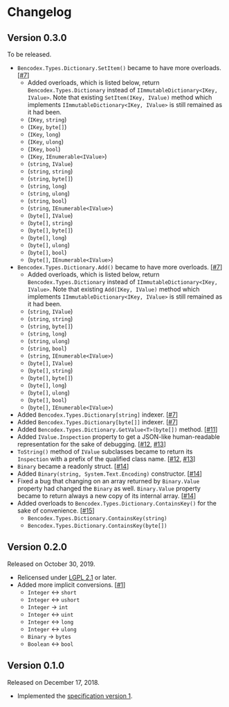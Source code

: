 Changelog
=========

Version 0.3.0
-------------

To be released.

 -  `Bencodex.Types.Dictionary.SetItem()` became to have more overloads.  [[#7]]
     -  Added overloads, which is listed below,
        return `Bencodex.Types.Dictionary` instead of
        `IImmutableDictionary<IKey, IValue>`. Note that existing
        `SetItem(IKey, IValue)` method which implements
        `IImmutableDictionary<IKey, IValue>` is still remained as it had been.
     -  (`IKey`, `string`)
     -  (`IKey`, `byte[]`)
     -  (`IKey`, `long`)
     -  (`IKey`, `ulong`)
     -  (`IKey`, `bool`)
     -  (`IKey`, `IEnumerable<IValue>`)
     -  (`string`, `IValue`)
     -  (`string`, `string`)
     -  (`string`, `byte[]`)
     -  (`string`, `long`)
     -  (`string`, `ulong`)
     -  (`string`, `bool`)
     -  (`string`, `IEnumerable<IValue>`)
     -  (`byte[]`, `IValue`)
     -  (`byte[]`, `string`)
     -  (`byte[]`, `byte[]`)
     -  (`byte[]`, `long`)
     -  (`byte[]`, `ulong`)
     -  (`byte[]`, `bool`)
     -  (`byte[]`, `IEnumerable<IValue>`)
 -  `Bencodex.Types.Dictionary.Add()` became to have more overloads.  [[#7]]
      -  Added overloads, which is listed below,
         return `Bencodex.Types.Dictionary` instead of
         `IImmutableDictionary<IKey, IValue>`. Note that existing
         `Add(IKey, IValue)` method which implements
         `IImmutableDictionary<IKey, IValue>` is still remained as it had been.
      -  (`string`, `IValue`)
      -  (`string`, `string`)
      -  (`string`, `byte[]`)
      -  (`string`, `long`)
      -  (`string`, `ulong`)
      -  (`string`, `bool`)
      -  (`string`, `IEnumerable<IValue>`)
      -  (`byte[]`, `IValue`)
      -  (`byte[]`, `string`)
      -  (`byte[]`, `byte[]`)
      -  (`byte[]`, `long`)
      -  (`byte[]`, `ulong`)
      -  (`byte[]`, `bool`)
      -  (`byte[]`, `IEnumerable<IValue>`)
 -  Added `Bencodex.Types.Dictionary[string]` indexer. [[#7]]
 -  Added `Bencodex.Types.Dictionary[byte[]]` indexer. [[#7]]
 -  Added `Bencodex.Types.Dictionary.GetValue<T>(byte[])` method. [[#11]]
 -  Added `IValue.Inspection` property to get a JSON-like human-readable
    representation for the sake of debugging.  [[#12], [#13]]
 -  `ToString()` method of `IValue` subclasses became to return its `Inspection`
    with a prefix of the qualified class name.  [[#12], [#13]]
 -  `Binary` became a readonly struct.  [[#14]]
 -  Added `Binary(string, System.Text.Encoding)` constructor.  [[#14]]
 -  Fixed a bug that changing on an array returned by `Binary.Value` property
    had changed the `Binary` as well.  `Binary.Value` property became to
    return always a new copy of its internal array.  [[#14]]
 -  Added overloads to `Bencodex.Types.Dictionary.ContainsKey()`
    for the sake of convenience.  [[#15]]
     -  `Bencodex.Types.Dictionary.ContainsKey(string)`
     -  `Bencodex.Types.Dictionary.ContainsKey(byte[])`

[#7]: https://github.com/planetarium/bencodex.net/pull/7
[#11]: https://github.com/planetarium/bencodex.net/pull/11
[#12]: https://github.com/planetarium/bencodex.net/issues/12
[#13]: https://github.com/planetarium/bencodex.net/pull/13
[#14]: https://github.com/planetarium/bencodex.net/pull/14
[#15]: https://github.com/planetarium/bencodex.net/pull/15


Version 0.2.0
-------------

Released on October 30, 2019.

 -  Relicensed under [LGPL 2.1] or later.
 -  Added more implicit conversions.  [[#1]]
     -  `Integer` ↔ `short`
     -  `Integer` ↔ `ushort`
     -  `Integer` → `int`
     -  `Integer` ↔ `uint`
     -  `Integer` ↔ `long`
     -  `Integer` ↔ `ulong`
     -  `Binary` → `bytes`
     -  `Boolean` ↔ `bool`

[LGPL 2.1]: https://www.gnu.org/licenses/lgpl-2.1.html
[#1]: https://github.com/planetarium/bencodex.net/pull/1

Version 0.1.0
-------------

Released on December 17, 2018.

 -  Implemented the [specification version 1][bencodex-1.0].

[bencodex-1.0]: https://github.com/planetarium/bencodex/tree/1.0
